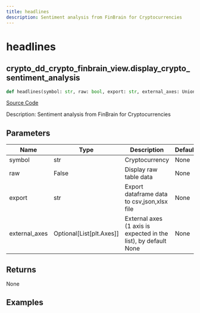 ```yaml
---
title: headlines
description: Sentiment analysis from FinBrain for Cryptocurrencies
---
```

# headlines

## crypto_dd_crypto_finbrain_view.display_crypto_sentiment_analysis

```python
def headlines(symbol: str, raw: bool, export: str, external_axes: Union[List[matplotlib.axes._axes.Axes], NoneType]) -> None:
```
[Source Code](https://github.com/OpenBB-finance/OpenBBTerminal/tree/main/openbb_terminal/cryptocurrency/due_diligence/finbrain_crypto_view.py#L38)

Description: Sentiment analysis from FinBrain for Cryptocurrencies

## Parameters

| Name | Type | Description | Default | Optional |
| ---- | ---- | ----------- | ------- | -------- |
| symbol | str | Cryptocurrency | None | False |
| raw | False | Display raw table data | None | False |
| export | str | Export dataframe data to csv,json,xlsx file | None | False |
| external_axes | Optional[List[plt.Axes]] | External axes (1 axis is expected in the list), by default None | None | True |

## Returns

None

## Examples

